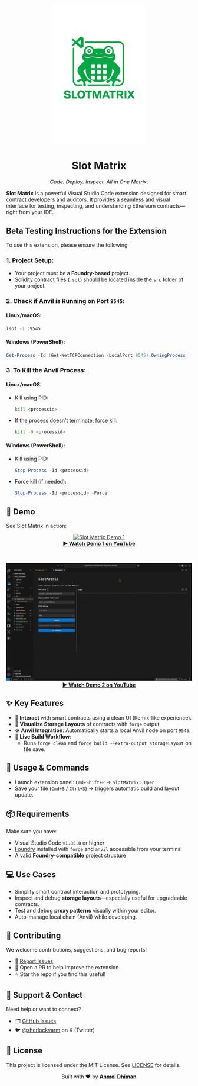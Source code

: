 <p align="center">
  <img src="./assets/slotmatrix-logo.png" alt="Slot Matrix Logo" width="250"/>
</p>

<h1 align="center">Slot Matrix</h1>

<p align="center">
  <em>Code. Deploy. Inspect. All in One Matrix.</em>
</p>

**Slot Matrix** is a powerful Visual Studio Code extension designed for smart contract developers and auditors. It provides a seamless and visual interface for testing, inspecting, and understanding Ethereum contracts—right from your IDE.

## Beta Testing Instructions for the Extension

To use this extension, please ensure the following:

### 1. **Project Setup:**

- Your project must be a **Foundry-based** project.
- Solidity contract files (`.sol`) should be located inside the `src` folder of your project.

### 2. **Check if Anvil is Running on Port `9545`:**

#### **Linux/macOS:**

```bash
lsof -i :9545
```

#### **Windows (PowerShell):**

```powershell
Get-Process -Id (Get-NetTCPConnection -LocalPort 9545).OwningProcess
```

### 3. **To Kill the Anvil Process:**

#### **Linux/macOS:**

- Kill using PID:

  ```bash
  kill <processid>
  ```

- If the process doesn’t terminate, force kill:

  ```bash
  kill -9 <processid>
  ```

#### **Windows (PowerShell):**

- Kill using PID:

  ```powershell
  Stop-Process -Id <processid>
  ```

- Force kill (if needed):

  ```powershell
  Stop-Process -Id <processid> -Force
  ```

## 🎥 Demo

See Slot Matrix in action:

<p align="center">
  <a href="https://www.youtube.com/watch?v=c3Jfdv1Szv0" target="_blank">
    <img src="./assets/demo1.gif" alt="Slot Matrix Demo 1" />
  </a>
  <br/>
  <strong><a href="https://www.youtube.com/watch?v=c3Jfdv1Szv0" target="_blank">▶ Watch Demo 1 on YouTube</a></strong>
</p>

<br/>

<p align="center">
  <a href="https://www.youtube.com/watch?v=s29JBp9ZCjc" target="_blank">
    <img src="./assets/demo2.gif" alt="Slot Matrix Demo 2" />
  </a>
  <br/>
  <strong><a href="https://www.youtube.com/watch?v=s29JBp9ZCjc" target="_blank">▶ Watch Demo 2 on YouTube</a></strong>
</p>

## ✨ Key Features

- 🧪 **Interact** with smart contracts using a clean UI (Remix-like experience).
- 🧠 **Visualize Storage Layouts** of contracts with `forge` output.
- ⚙️ **Anvil Integration**: Automatically starts a local Anvil node on port `9545`.
- 💾 **Live Build Workflow**:
  - Runs `forge clean` and `forge build --extra-output storageLayout` on file save.

## 🚀 Usage & Commands

- Launch extension panel: `Cmd+Shift+P` → `SlotMatrix: Open`
- Save your file (`Cmd+S` / `Ctrl+S`) → triggers automatic build and layout update.

## 📦 Requirements

Make sure you have:

- Visual Studio Code `v1.85.0` or higher
- [Foundry](https://book.getfoundry.sh/) installed with `forge` and `anvil` accessible from your terminal
- A valid **Foundry-compatible** project structure

## 💻 Use Cases

- Simplify smart contract interaction and prototyping.
- Inspect and debug **storage layouts**—especially useful for upgradeable contracts.
- Test and debug **proxy patterns** visually within your editor.
- Auto-manage local chain (Anvil) while developing.

## 🙌 Contributing

We welcome contributions, suggestions, and bug reports!

- 🐞 [Report Issues](https://github.com/Anmol-Dhiman/SlotMatrix/issues)
- 🌱 Open a PR to help improve the extension
- ⭐ Star the repo if you find this useful!

## 💬 Support & Contact

Need help or want to connect?

- 🗂 [GitHub Issues](https://github.com/Anmol-Dhiman/SlotMatrix/issues)
- 🐦 [@sherlockvarm](https://x.com/sherlockvarm) on X (Twitter)

## 📄 License

This project is licensed under the MIT License. See [LICENSE](./LICENSE) for details.

<p align="center">
  Built with ❤️ by <strong><a href="https://github.com/Anmol-Dhiman">Anmol Dhiman</a></strong>
</p>
